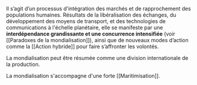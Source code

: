 Il s’agit d’un processus d'intégration des marchés et de rapprochement des populations humaines. Résultats de la libéralisation des échanges, du développement des moyens de transport, et des technologies de communications à l'échelle planétaire, elle se manifeste par une **interdépendance grandissante et une concurrence intensifiée** (voir [[Paradoxes de la mondialisation]]), ainsi que de nouveaux modes d’action comme la [[Action hybride]] pour faire s’affronter les volontés.

La mondialisation peut être résumée comme une division internationale de la production.

La mondialisation s'accompagne d'une forte [[Maritimisation]].